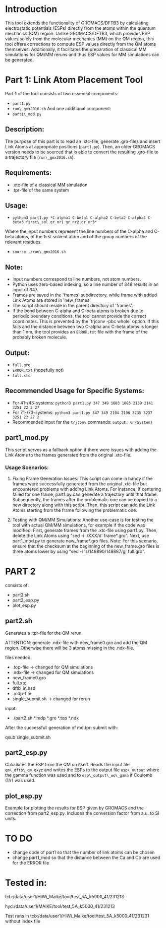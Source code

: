 # Introduction

This tool extends the functionality of GROMACS/DFTB3 by calculating
electrostatic potentials (ESPs) directly from the atoms within the quantum
mechanics (QM) region. Unlike GROMACS/DFTB3, which provides ESP values solely
from the molecular mechanics (MM) on the QM region, this tool offers
corrections to compute ESP values directly from the QM atoms themselves.
Additionally, it facilitates the preparation of classical MM simulations for
QM/MM reruns and thus ESP values for MM simulations can be generated.

# Part 1: Link Atom Placement Tool

Part 1 of the tool consists of two essential components:
- `part1.py`
- `run\_gmx2016.sh`
And one additional component:
- `part1\_mod.py`

## Description:

The purpose of this part is to read an .xtc-file, generate .gro-files and insert
Link Atoms at appropriate positions (`part1.py`). Then, an older GROMACS version
needs to be sourced that is able to convert the resulting .gro-file to a
trajectory file (`run\_gmx2016.sh`).

## Requirements:

- .xtc-file of a classical MM simulation
- .tpr-file of the same system

## Usage:

- `python3 part1.py *C-alpha1 C-beta1 C-alpha2 C-beta2 C-alpha3 C-beta3 first\_sol
gr_nr1 gr_nr2 gr_nr3*`

Where the input numbers represent the line numbers of the C-alpha and C-beta
atoms, of the first solvent atom and of the group numbers of the relevant
residues.

- `source ./run\_gmx2016.sh`

## Note:

- Input numbers correspond to line numbers, not atom numbers.
- Python uses zero-based indexing, so a line number of 348 results in an input
  of 347.
- Frames are saved in the 'frames' subdirectory, while frame with added Link
  Atoms are stored in 'new\_frames'.
- The script should reside in the parent directory of 'frames'.
- If the bond between C-alpha and C-beta atoms is broken due to periodic
  boundary conditions, the tool cannot provide the correct coordinates. This is
  prevented by the ´trjconv -pbc whole´ option. If this fails and the distance
  between two C-alpha anc C-beta atoms is longer than 1 nm, the tool provides an
  `ERROR.txt` file with the frame of the probably broken molecule.

## Output:

- `full.gro`
- `ERROR.txt` (hopefully not)
- `full.xtc`

## Recommended Usage for Specific Systems:

- For 41-/43-systems: `python3 part1.py 347 349 1683 1685 2139 2141 3251 22 2
  27`
- For 71-/73-systems: `python3 part1.py 347 349 2104 2106 3235 3237 3251 22 27
  2`
- Recommended input for the `trjconv` commands: `output: 0 (System)`

## part1\_mod.py

This script serves as a fallback option if there were issues with adding the
Link Atoms to the frames generated from the original .xtc-file.

### Usage Scenarios:

1. Fixing Frame Generation Issues:
This script can come in handy if the frames were successfully generated from the
original .xtc-file but encountered problems with adding Link Atoms. For
instance, if centering failed for one frame, part1.py can generate a trajectory
until that frame. Subsequently, the frames after the problematic one can be
copied to a new directory along with this script. Then, this script can add the
Link Atoms starting from the frame following the problematic one.

2. Testing with QM/MM Simulations:
Another use-case is for testing the tool with actual QM/MM simulations, for
example if the code was modified. First, generate frames from the .xtc-file
using part1.py. Then, delete the Link Atoms using "sed -i '/XXX/d'
frame\*.gro". Next, use part1\_mod.py to generate new\_frame\*.gro files. Note: For
this scenario, ensure that the checksum at the beginning of the new\_frame.gro
files is three atoms lower by using "sed -i 's/149890/149887/g' full.gro".


# PART 2
consists of:
- part2.sh
- part2\_esp.py
- plot\_esp.py

## part2.sh
Generates a .tpr-file for the QM rerun

ATTENTION: generate .ndx-file with new\_frame0.gro and add the QM region.
Otherwise there will be 3 atoms missing in the .ndx-file.

files needed:
- .top-file -> changed for QM simulations
- .ndx-file -> changed for QM simulations
- new\_frame0.gro
- full.xtc
- dftb\_in.hsd
- .mdp-file
- single\_submit.sh -> changed for rerun

input:
- ./part2.sh \*.mdp \*.gro \*.top \*.ndx

After the successfull generation of md.tpr: submit with:

qsub single\_submit.sh


## part2\_esp.py
Calculates the ESP from the QM on itself. Reads the input file
`qm\_dftb\_qm.qxyz` and writes the ESPs to the output file `esp\_output` where the
gamma function was used and to `esp\_output\_wo\_gama` if Coulomb (1/r) was used.


## plot\_esp.py
Example for plotting the results for ESP given by GROMACS and the correction
from part2\_esp.py. Includes the conversion factor from a.u. to SI units.


# TO DO
- change code of part1 so that the number of link atoms can be chosen
- change part1\_mod so that the distance between the Ca and Cb are used for the
  ERROR file

# Tested in:
tcb:/data/user1/HiWi_Maike/tool/test_5A_k5000_41/231213

hyd:/data/user1/MAIKE/tool/test_5A_k5000_41/231213

Test runs in tcb:/data/user1/HiWi_Maike/tool/test_5A_k5000_41/231231 without
index file
